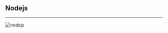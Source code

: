 <h2>Nodejs</h2>
<hr>
<img src="https://media.geeksforgeeks.org/wp-content/uploads/20230726113229/Concept-of-nodejs.webp" alt="nodejs">